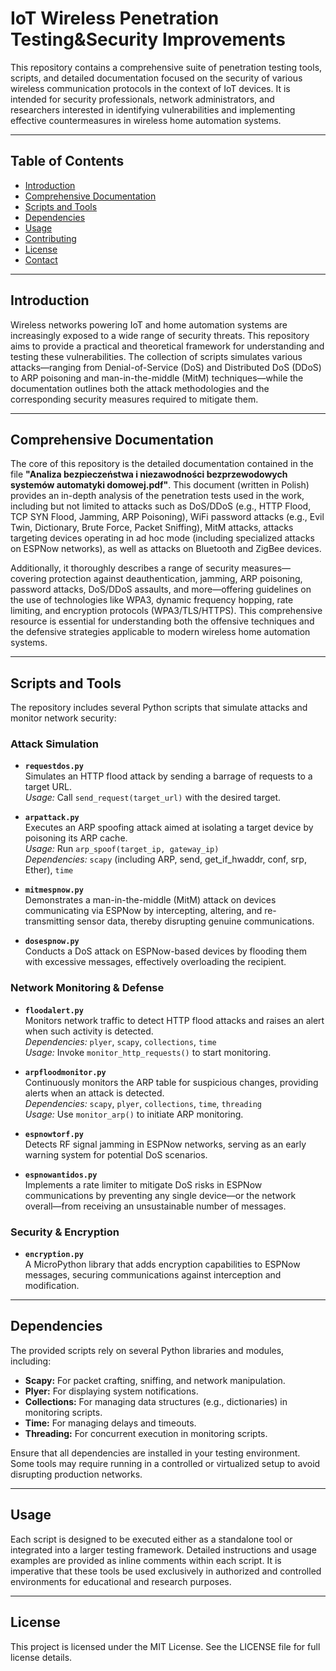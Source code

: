 # IoT Wireless Penetration Testing&Security Improvements

This repository contains a comprehensive suite of penetration testing tools, scripts, and detailed documentation focused on the security of various wireless communication protocols in the context of IoT devices. It is intended for security professionals, network administrators, and researchers interested in identifying vulnerabilities and implementing effective countermeasures in wireless home automation systems.

---

## Table of Contents

- [Introduction](#introduction)
- [Comprehensive Documentation](#comprehensive-documentation)
- [Scripts and Tools](#scripts-and-tools)
- [Dependencies](#dependencies)
- [Usage](#usage)
- [Contributing](#contributing)
- [License](#license)
- [Contact](#contact)

---

## Introduction

Wireless networks powering IoT and home automation systems are increasingly exposed to a wide range of security threats. This repository aims to provide a practical and theoretical framework for understanding and testing these vulnerabilities. The collection of scripts simulates various attacks—ranging from Denial-of-Service (DoS) and Distributed DoS (DDoS) to ARP poisoning and man-in-the-middle (MitM) techniques—while the documentation outlines both the attack methodologies and the corresponding security measures required to mitigate them.

---

## Comprehensive Documentation

The core of this repository is the detailed documentation contained in the file **"Analiza bezpieczeństwa i niezawodności bezprzewodowych systemów automatyki domowej.pdf"**. This document (written in Polish) provides an in-depth analysis of the penetration tests used in the work, including but not limited to attacks such as DoS/DDoS (e.g., HTTP Flood, TCP SYN Flood, Jamming, ARP Poisoning), WiFi password attacks (e.g., Evil Twin, Dictionary, Brute Force, Packet Sniffing), MitM attacks, attacks targeting devices operating in ad hoc mode (including specialized attacks on ESPNow networks), as well as attacks on Bluetooth and ZigBee devices.

Additionally, it thoroughly describes a range of security measures—covering protection against deauthentication, jamming, ARP poisoning, password attacks, DoS/DDoS assaults, and more—offering guidelines on the use of technologies like WPA3, dynamic frequency hopping, rate limiting, and encryption protocols (WPA3/TLS/HTTPS). This comprehensive resource is essential for understanding both the offensive techniques and the defensive strategies applicable to modern wireless home automation systems.

---

## Scripts and Tools

The repository includes several Python scripts that simulate attacks and monitor network security:

### Attack Simulation

- **`requestdos.py`**\
  Simulates an HTTP flood attack by sending a barrage of requests to a target URL.\
  *Usage:* Call `send_request(target_url)` with the desired target.

- **`arpattack.py`**\
  Executes an ARP spoofing attack aimed at isolating a target device by poisoning its ARP cache.\
  *Usage:* Run `arp_spoof(target_ip, gateway_ip)`\
  *Dependencies:* `scapy` (including ARP, send, get\_if\_hwaddr, conf, srp, Ether), `time`

- **`mitmespnow.py`**\
  Demonstrates a man-in-the-middle (MitM) attack on devices communicating via ESPNow by intercepting, altering, and re-transmitting sensor data, thereby disrupting genuine communications.

- **`dosespnow.py`**\
  Conducts a DoS attack on ESPNow-based devices by flooding them with excessive messages, effectively overloading the recipient.

### Network Monitoring & Defense

- **`floodalert.py`**\
  Monitors network traffic to detect HTTP flood attacks and raises an alert when such activity is detected.\
  *Dependencies:* `plyer`, `scapy`, `collections`, `time`\
  *Usage:* Invoke `monitor_http_requests()` to start monitoring.

- **`arpfloodmonitor.py`**\
  Continuously monitors the ARP table for suspicious changes, providing alerts when an attack is detected.\
  *Dependencies:* `scapy`, `plyer`, `collections`, `time`, `threading`\
  *Usage:* Use `monitor_arp()` to initiate ARP monitoring.

- **`espnowtorf.py`**\
  Detects RF signal jamming in ESPNow networks, serving as an early warning system for potential DoS scenarios.

- **`espnowantidos.py`**\
  Implements a rate limiter to mitigate DoS risks in ESPNow communications by preventing any single device—or the network overall—from receiving an unsustainable number of messages.

### Security & Encryption

- **`encryption.py`**\
  A MicroPython library that adds encryption capabilities to ESPNow messages, securing communications against interception and modification.

---

## Dependencies

The provided scripts rely on several Python libraries and modules, including:

- **Scapy:** For packet crafting, sniffing, and network manipulation.
- **Plyer:** For displaying system notifications.
- **Collections:** For managing data structures (e.g., dictionaries) in monitoring scripts.
- **Time:** For managing delays and timeouts.
- **Threading:** For concurrent execution in monitoring scripts.

Ensure that all dependencies are installed in your testing environment. Some tools may require running in a controlled or virtualized setup to avoid disrupting production networks.

---

## Usage

Each script is designed to be executed either as a standalone tool or integrated into a larger testing framework. Detailed instructions and usage examples are provided as inline comments within each script. It is imperative that these tools be used exclusively in authorized and controlled environments for educational and research purposes.

---

## License

This project is licensed under the MIT License. See the LICENSE file for full license details.
